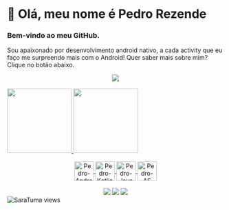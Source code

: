 # 👋 Olá, meu nome é Pedro Rezende

###  Bem-vindo ao meu GitHub.

  Sou apaixonado por desenvolvimento android nativo, a cada activity que eu faço me surpreendo mais com o Android! Quer saber mais sobre mim? Clique no botão abaixo.
<div align="center"> 
  <a href="https://rezende-apps.web.app/" target="_blank"><img src="https://cloud.netlifyusercontent.com/assets/344dbf88-fdf9-42bb-adb4-46f01eedd629/c28d1061-95a7-44bf-b469-f6172ac28dfe/svg-arduino-pushbutton-image3.svg" target="_blank"></a>
</div>
<br>
<div>
  <a href="https://github.com/Pedro-Luigi">
  <img height="150em" src="https://github-readme-stats.vercel.app/api?username=Pedro-Luigi&show_icons=true&theme=dark&include_all_commits=true&count_private=true"/>
  <img height="150em" src="https://github-readme-stats.vercel.app/api/top-langs/?username=Pedro-Luigi&layout=compact&langs_count=7&theme=dark"/>
</div>
<div align="center" style="display: inline_bloc;"><br>
  <img align="center" alt="Pedro-Android" height="45" width="45" src="https://cdn.icon-icons.com/icons2/673/PNG/512/Android_icon-icons.com_60488.png">
  <img align="center" alt="Pedro-Kotlin" height="45" width="45" src="https://cdn.icon-icons.com/icons2/2107/PNG/512/file_type_kotlin_icon_130487.png">
  <img align="center" alt="Pedro-Java" height="45" width="45" src="https://cdn.icon-icons.com/icons2/2415/PNG/512/java_original_logo_icon_146458.png">
  <img align="center" alt="Pedro-AS" height="45" width="45" src="https://cdn.icon-icons.com/icons2/3053/PNG/512/android_studio_alt_macos_bigsur_icon_190394.png">
</div>
  
  <br>
 
<div align="center"> 
  <a href = "mailto:pedroluigi07@gmail.com"><img src="https://img.shields.io/badge/-Gmail-%23333?style=for-the-badge&logo=gmail&logoColor=white" target="_blank"></a>
  <a href="https://www.linkedin.com/in/pedro-luigi-rezende/" target="_blank"><img src="https://img.shields.io/badge/-LinkedIn-%230077B5?style=for-the-badge&logo=linkedin&logoColor=white" target="_blank"></a>
  <a href="https://play.google.com/store/apps/dev?id=5353446971547721787" target="_blank"><img src="https://img.shields.io/badge/-Google%20Play-green?style=for-the-badge&logo=googleplay&logoColor=white" target="_blank"></a> 
</div>
<img src="https://komarev.com/ghpvc/?username=Pedro-Luigi&color=red" alt="SaraTuma views" />



